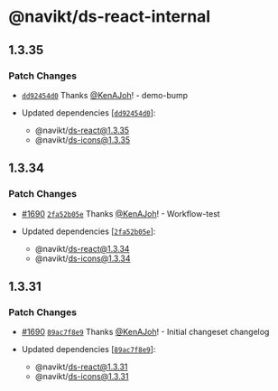 # @navikt/ds-react-internal

## 1.3.35

### Patch Changes

- [`dd92454d0`](https://github.com/navikt/Designsystemet/commit/dd92454d052386582cfbae28c3248886d70f6367) Thanks [@KenAJoh](https://github.com/KenAJoh)! - demo-bump

- Updated dependencies [[`dd92454d0`](https://github.com/navikt/Designsystemet/commit/dd92454d052386582cfbae28c3248886d70f6367)]:
  - @navikt/ds-react@1.3.35
  - @navikt/ds-icons@1.3.35

## 1.3.34

### Patch Changes

- [#1690](https://github.com/navikt/Designsystemet/pull/1690) [`2fa52b05e`](https://github.com/navikt/Designsystemet/commit/2fa52b05e75ef518f0725ef33ca1890c1b683313) Thanks [@KenAJoh](https://github.com/KenAJoh)! - Workflow-test

- Updated dependencies [[`2fa52b05e`](https://github.com/navikt/Designsystemet/commit/2fa52b05e75ef518f0725ef33ca1890c1b683313)]:
  - @navikt/ds-react@1.3.34
  - @navikt/ds-icons@1.3.34

## 1.3.31

### Patch Changes

- [#1690](https://github.com/navikt/Designsystemet/pull/1690) [`89ac7f8e9`](https://github.com/navikt/Designsystemet/commit/89ac7f8e9200133170562608e3cbba9b8b6d1abe) Thanks [@KenAJoh](https://github.com/KenAJoh)! - Initial changeset changelog

- Updated dependencies [[`89ac7f8e9`](https://github.com/navikt/Designsystemet/commit/89ac7f8e9200133170562608e3cbba9b8b6d1abe)]:
  - @navikt/ds-react@1.3.31
  - @navikt/ds-icons@1.3.31
